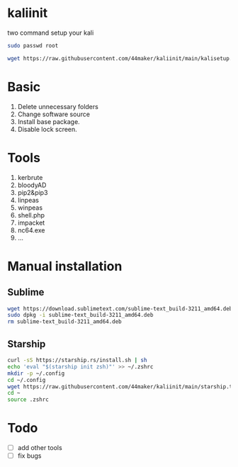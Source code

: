 # kaliinit
two command setup your kali
```bash
sudo passwd root
```
```bash
wget https://raw.githubusercontent.com/44maker/kaliinit/main/kalisetup.sh && chmod +x kalisetup.sh && bash kalisetup.sh
```
# Basic 
1. Delete unnecessary folders
2. Change software source
3. Install base package.
4. Disable lock screen.

# Tools
1. kerbrute
2. bloodyAD
3. pip2&pip3
4. linpeas
5. winpeas
6. shell.php
7. impacket
8. nc64.exe
9. ...
# Manual installation
## Sublime
```bash
wget https://download.sublimetext.com/sublime-text_build-3211_amd64.deb
sudo dpkg -i sublime-text_build-3211_amd64.deb
rm sublime-text_build-3211_amd64.deb
```
## Starship
```bash
curl -sS https://starship.rs/install.sh | sh
echo 'eval "$(starship init zsh)"' >> ~/.zshrc
mkdir -p ~/.config
cd ~/.config
wget https://raw.githubusercontent.com/44maker/kaliinit/main/starship.toml
cd ~
source .zshrc
```

# Todo
- [ ] add other tools
- [ ] fix bugs

